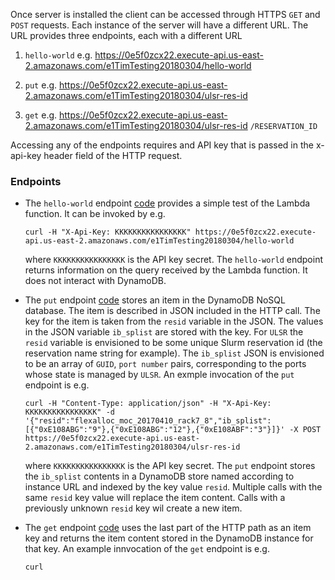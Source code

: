 Once server is installed the client can be accessed through HTTPS ``GET`` and ``POST`` requests. Each instance of the server will have a different URL. The URL provides three endpoints, each with a different URL

   1. ``hello-world`` e.g. https://0e5f0zcx22.execute-api.us-east-2.amazonaws.com/e1TimTesting20180304/hello-world
   
   2. ``put`` e.g. https://0e5f0zcx22.execute-api.us-east-2.amazonaws.com/e1TimTesting20180304/ulsr-res-id
   
   3. ``get`` e.g. https://0e5f0zcx22.execute-api.us-east-2.amazonaws.com/e1TimTesting20180304/ulsr-res-id ``/RESERVATION_ID``
   
   Accessing any of the endpoints requires and API key that is passed in the x-api-key header field of the HTTP request.
   
   ### Endpoints
   
   * The ``hello-world`` endpoint [code](https://github.com/mghpcc-projects/ulsr_proxies/blob/c1c804632a59950c13faad1f227a4fc028fbc151/persistent_state_proxies/aws-dynamodb-client-and-server/serverless-aws-code/nodejs-form/handler.js#L6) provides a simple test of the Lambda function. It can be invoked by e.g.
   
      ```
      curl -H "X-Api-Key: KKKKKKKKKKKKKKKK" https://0e5f0zcx22.execute-api.us-east-2.amazonaws.com/e1TimTesting20180304/hello-world
      ```
   
      where ```KKKKKKKKKKKKKKKK``` is the API key secret. The ``hello-world`` endpoint returns information on the query received by the Lambda function. It does not interact with DynamoDB.
      
   * The ``put`` endpoint [code](https://github.com/mghpcc-projects/ulsr_proxies/blob/c1c804632a59950c13faad1f227a4fc028fbc151/persistent_state_proxies/aws-dynamodb-client-and-server/serverless-aws-code/nodejs-form/handler.js#L21) stores an item in the DynamoDB NoSQL database. The item is described in JSON included in the HTTP call. The key for the item is taken from the ``resid`` variable in the JSON. The values in the JSON variable ``ib_splist`` are stored with the key. For ``ULSR`` the ``resid`` variable is envisioned to be some unique Slurm reservation id (the reservation name string for example). The ``ib_splist`` JSON is envisioned to be an array of ``GUID``, ``port number`` pairs, corresponding to the ports whose state is managed by ``ULSR``. An exmple invocation of the ``put`` endpoint is e.g.
   
     ```
     curl -H "Content-Type: application/json" -H "X-Api-Key: KKKKKKKKKKKKKKKK" -d '{"resid":"flexalloc_moc_20170410_rack7_8","ib_splist":[{"0xE108ABG":"9"},{"0xE108ABG":"12"},{"0xE108ABF":"3"}]}' -X POST https://0e5f0zcx22.execute-api.us-east-2.amazonaws.com/e1TimTesting20180304/ulsr-res-id
     ```
      
      where ```KKKKKKKKKKKKKKKK``` is the API key secret. The ``put`` endpoint stores the ``ib_splist`` contents in a DynamoDB store named according to instance URL and indexed by the key value ``resid``. Multiple calls with the same ``resid`` key value will replace the item content. Calls with a previously unknown ``resid`` key wil create a new item. 
      
      
   * The ``get`` endpoint [code](https://github.com/mghpcc-projects/ulsr_proxies/blob/c1c804632a59950c13faad1f227a4fc028fbc151/persistent_state_proxies/aws-dynamodb-client-and-server/serverless-aws-code/nodejs-form/handler.js#L74) uses the last part of the HTTP path as an item key and returns the item content stored in the DynamoDB instance for that key. An example innvocation of the ``get`` endpoint is e.g.
      
     ```
     curl
     ```
    
